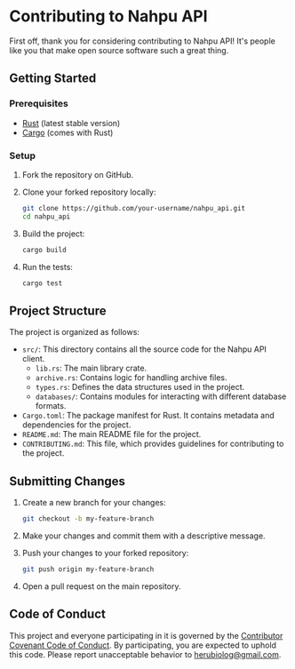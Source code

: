 # Contributing to Nahpu API

First off, thank you for considering contributing to Nahpu API! It's people like you that make open source software such a great thing.

## Getting Started

### Prerequisites

* [Rust](https://www.rust-lang.org/tools/install) (latest stable version)
* [Cargo](https://doc.rust-lang.org/cargo/) (comes with Rust)

### Setup

1. Fork the repository on GitHub.
2. Clone your forked repository locally:

    ```sh
    git clone https://github.com/your-username/nahpu_api.git
    cd nahpu_api
    ```

3. Build the project:

    ```sh
    cargo build
    ```

4. Run the tests:

    ```sh
    cargo test
    ```

## Project Structure

The project is organized as follows:

* `src/`: This directory contains all the source code for the Nahpu API client.
  * `lib.rs`: The main library crate.
  * `archive.rs`: Contains logic for handling archive files.
  * `types.rs`: Defines the data structures used in the project.
  * `databases/`: Contains modules for interacting with different database formats.
* `Cargo.toml`: The package manifest for Rust. It contains metadata and dependencies for the project.
* `README.md`: The main README file for the project.
* `CONTRIBUTING.md`: This file, which provides guidelines for contributing to the project.

## Submitting Changes

1. Create a new branch for your changes:

    ```sh
    git checkout -b my-feature-branch
    ```

2. Make your changes and commit them with a descriptive message.
3. Push your changes to your forked repository:

    ```sh
    git push origin my-feature-branch
    ```

4. Open a pull request on the main repository.

## Code of Conduct

This project and everyone participating in it is governed by the [Contributor Covenant Code of Conduct](CODE_OF_CONDUCT.md). By participating, you are expected to uphold this code. Please report unacceptable behavior to [herubiolog@gmail.com](mailto:herubiolog@gmail.com).
